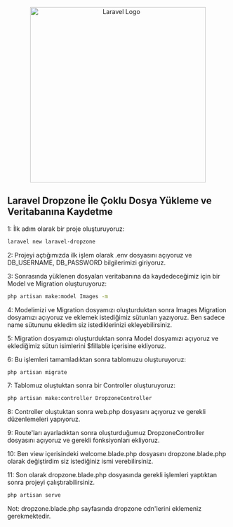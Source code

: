 <p align="center"><a href="https://laravel.com" target="_blank"><img src="https://raw.githubusercontent.com/laravel/art/master/logo-lockup/5%20SVG/2%20CMYK/1%20Full%20Color/laravel-logolockup-cmyk-red.svg" width="400" alt="Laravel Logo"></a></p>

## Laravel Dropzone İle Çoklu Dosya Yükleme ve Veritabanına Kaydetme

1: İlk adım olarak bir proje oluşturuyoruz:

```bash
laravel new laravel-dropzone
```

2: Projeyi açtığımızda ilk işlem olarak .env dosyasını açıyoruz ve DB_USERNAME, DB_PASSWORD bilgilerimizi giriyoruz.

3: Sonrasında yüklenen dosyaları veritabanına da kaydedeceğimiz için bir Model ve Migration oluşturuyoruz:

```bash
php artisan make:model Images -m
```

4: Modelimizi ve Migration dosyamızı oluşturduktan sonra Images Migration dosyamızı açıyoruz ve eklemek istediğimiz sütunları yazıyoruz. Ben sadece name sütununu ekledim siz istediklerinizi ekleyebilirsiniz.

5: Migration dosyamızı oluşturduktan sonra Model dosyamızı açıyoruz ve eklediğimiz sütun isimlerini $fillable içerisine ekliyoruz.

6: Bu işlemleri tamamladıktan sonra tablomuzu oluşturuyoruz:

```bash
php artisan migrate
```

7: Tablomuz oluştuktan sonra bir Controller oluşturuyoruz:

```bash
php artisan make:controller DropzoneController
```

8: Controller oluştuktan sonra web.php dosyasını açıyoruz ve gerekli düzenlemeleri yapıyoruz.

9: Route'ları ayarladıktan sonra oluşturduğumuz DropzoneController dosyasını açıyoruz ve gerekli fonksiyonları ekliyoruz.

10: Ben view içerisindeki welcome.blade.php dosyasını dropzone.blade.php olarak değiştirdim siz istediğiniz ismi verebilirsiniz.

11: Son olarak dropzone.blade.php dosyasında gerekli işlemleri yaptıktan sonra projeyi çalıştırabilirsiniz.

```bash
php artisan serve
```

Not: dropzone.blade.php sayfasında dropzone cdn'lerini eklemeniz gerekmektedir.
